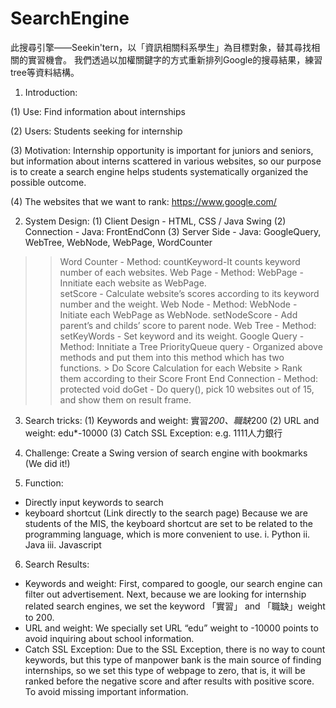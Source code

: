 # SearchEngine
此搜尋引擎——Seekin'tern，以「資訊相關科系學生」為目標對象，替其尋找相關的實習機會。
我們透過以加權關鍵字的方式重新排列Google的搜尋結果，練習tree等資料結構。 



1. Introduction:

(1)	Use:
Find information about internships

(2)	Users:
Students seeking for internship

(3)	Motivation: 
Internship opportunity is important for juniors and seniors, but information about interns scattered in various websites, so our purpose is to create a search engine helps students systematically organized the possible outcome.

(4)	The websites that we want to rank: https://www.google.com/


2. 	System Design:
(1) Client Design - HTML, CSS / Java Swing
(2) Connection - Java: FrontEndConn
(3) Server Side - Java: GoogleQuery, WebTree, WebNode, WebPage, WordCounter
 
  >> Word Counter - Method:
     countKeyword-It counts keyword number of each websites.
  >> Web Page - Method:
     WebPage - Innitiate each website as WebPage.	
     setScore - Calculate website’s scores according to its keyword number and the weight.
  >> Web Node - Method:
     WebNode - Initiate each WebPage as WebNode.
     setNodeScore - Add parent’s and childs’ score to parent node.
  >> Web Tree - Method:
     setKeyWords - Set keyword and its weight.
  >> Google Query - Method:
     Innitiate a Tree
     PriorityQueue<WebNode> query - Organized above methods and put them into this method which has two functions.
     >	Do Score Calculation for each Website
     >	Rank them according to their Score
  >> Front End Connection - Method:
     protected void doGet - Do query(), pick 10 websites out of 15, and show them on result frame. 

  
3. Search tricks:
(1)	Keywords and weight:
實習*200、職缺*200
(2)	URL and weight:
edu*-10000
(3)	Catch SSL Exception:
e.g. 1111人力銀行
  
  
4. Challenge:
Create a Swing version of search engine with bookmarks (We did it!)
  
  
5. Function:
-	Directly input keywords to search
-	keyboard shortcut (Link directly to the search page)
  Because we are students of the MIS, the keyboard shortcut are set to be related to the programming language, which is more convenient to use.
  i.	Python
  ii.	Java
  iii.	Javascript
  
  
6. Search Results: 
-	Keywords and weight:
  First, compared to google, our search engine can filter out advertisement. Next, because we are looking for internship related search engines, we set the keyword 「實習」 and 「職缺」weight to 200. 
-	URL and weight:
  We specially set URL “edu” weight to -10000 points to avoid inquiring about school information. 
-	Catch SSL Exception:
  Due to the SSL Exception, there is no way to count keywords, but this type of manpower bank is the main source of finding internships, so we set this type of     webpage to zero, that is, it will be ranked before the negative score and after results with positive score. To avoid missing important information.
